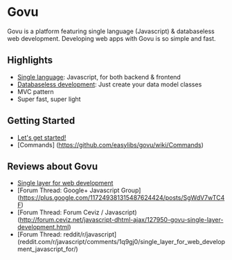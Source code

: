 Govu
========================
Govu is a platform featuring single language (Javascript) & databaseless web development. Developing web apps with Govu is so simple and fast.

## Highlights ##

- [Single language](https://github.com/easylibs/govu/wiki/Single-Language-Web-Development): Javascript, for both backend & frontend
- [Databaseless development](https://github.com/easylibs/govu/wiki/Databaseless-Web-Development): Just create your data model classes
- MVC pattern
- Super fast, super light

## Getting Started ##

* [Let's get started!](https://github.com/easylibs/govu/wiki/Getting-Started)
* [Commands] (https://github.com/easylibs/govu/wiki/Commands)

## Reviews about Govu ##

* [Single layer for web development](https://medium.com/p/8e52071ff1bb)
* [Forum Thread: Google+ Javascript Group] (https://plus.google.com/117249381315487624424/posts/SgWdV7wTC4F)
* [Forum Thread: Forum Ceviz / Javascript) (http://forum.ceviz.net/javascript-dhtml-ajax/127950-govu-single-layer-development.html)
* [Forum Thread: reddit/r/javascript] (reddit.com/r/javascript/comments/1q9gj0/single_layer_for_web_development_javascript_for/)
